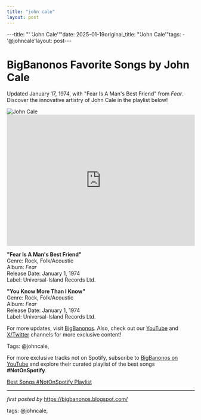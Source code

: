 ```yaml
---
title: "john cale"
layout: post
---
```

---title: "' 'John Cale''"date: 2025-01-19original_title: "'John Cale'"tags:  - '@johncale'layout: post---<!-- Title of the Post --><h1 >BigBanonos Favorite Songs by John Cale</h1> <!-- Introductory Text --><p >Updated January 17, 1974, with "Fear Is A Man's Best Friend" from <em>Fear</em>. Discover the innovative artistry of John Cale in the playlist below!</p> <!-- Featured Image --><div > <img src="https://static.tvtropes.org/pmwiki/pub/images/john_cale.jpg" alt="John Cale" /></div> <!-- Spotify Embed --><div > <iframe src="https://open.spotify.com/embed/playlist/51EPrMjzpmK3NSdpo44UMP?utm_source=generator" width="100%" height="352" frameborder="0" allowfullscreen="" allow="autoplay; clipboard-write; encrypted-media; fullscreen; picture-in-picture" loading="lazy"></iframe></div> <!-- Song Information --><div > <p><strong>"Fear Is A Man's Best Friend"</strong><br> Genre: Rock, Folk/Acoustic<br> Album: <em>Fear</em><br> Release Date: January 1, 1974<br> Label: Universal-Island Records Ltd.</p> <p><strong>"You Know More Than I Know"</strong><br> Genre: Rock, Folk/Acoustic<br> Album: <em>Fear</em><br> Release Date: January 1, 1974<br> Label: Universal-Island Records Ltd.</p></div> <!-- Footer Links --><div > <p>For more updates, visit <a href="https://bigbanonos.blogspot.com/" target="_blank">BigBanonos</a>. Also, check out our <a href="https://www.youtube.com/@BigBanonos" target="_blank">YouTube</a> and <a href="https://x.com/bigbanonos" target="_blank">X/Twitter</a> channels for more exclusive content!</p></div> <!-- Tags --><p >Tags: @johncale,</p><!--Subscribe and Playlist Links--><div>    <p>For more exclusive tracks not on Spotify, subscribe to <a href="https://www.youtube.com/@BigBanonos" target="_blank">BigBanonos on YouTube</a> and explore their curated playlist of the best songs <strong>#NotOnSpotify</strong>.</p>    <p><a href="https://www.youtube.com/playlist?list=PLtuNtuTatqI0kFahUCbtbfenC_ET5O_tr" target="_blank">Best Songs #NotOnSpotify Playlist<br /></a></p></div><hr /><p><em>first posted by</em> <a href="https://bigbanonos.blogspot.com/" rel="noopener" target="_new">https://bigbanonos.blogspot.com/</a></p><p>tags: @johncale,</p>